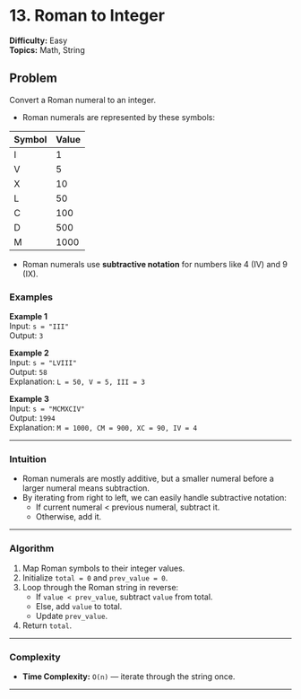 # 13. Roman to Integer

**Difficulty:** Easy  
**Topics:** Math, String

## Problem

Convert a Roman numeral to an integer.

- Roman numerals are represented by these symbols:

| Symbol | Value |
|--------|-------|
| I      | 1     |
| V      | 5     |
| X      | 10    |
| L      | 50    |
| C      | 100   |
| D      | 500   |
| M      | 1000  |

- Roman numerals use **subtractive notation** for numbers like 4 (IV) and 9 (IX).

### Examples

**Example 1**  
Input: `s = "III"`  
Output: `3`  

**Example 2**  
Input: `s = "LVIII"`  
Output: `58`  
Explanation: `L = 50, V = 5, III = 3`  

**Example 3**  
Input: `s = "MCMXCIV"`  
Output: `1994`  
Explanation: `M = 1000, CM = 900, XC = 90, IV = 4`  

---

### Intuition  

- Roman numerals are mostly additive, but a smaller numeral before a larger numeral means subtraction.  
- By iterating from right to left, we can easily handle subtractive notation:  
  - If current numeral < previous numeral, subtract it.  
  - Otherwise, add it.

---

### Algorithm
1. Map Roman symbols to their integer values.  
2. Initialize `total = 0` and `prev_value = 0`.  
3. Loop through the Roman string in reverse:  
   - If `value < prev_value`, subtract `value` from total.  
   - Else, add `value` to total.  
   - Update `prev_value`.  
4. Return `total`.

---

### Complexity

- **Time Complexity:** `O(n)` — iterate through the string once.  
---